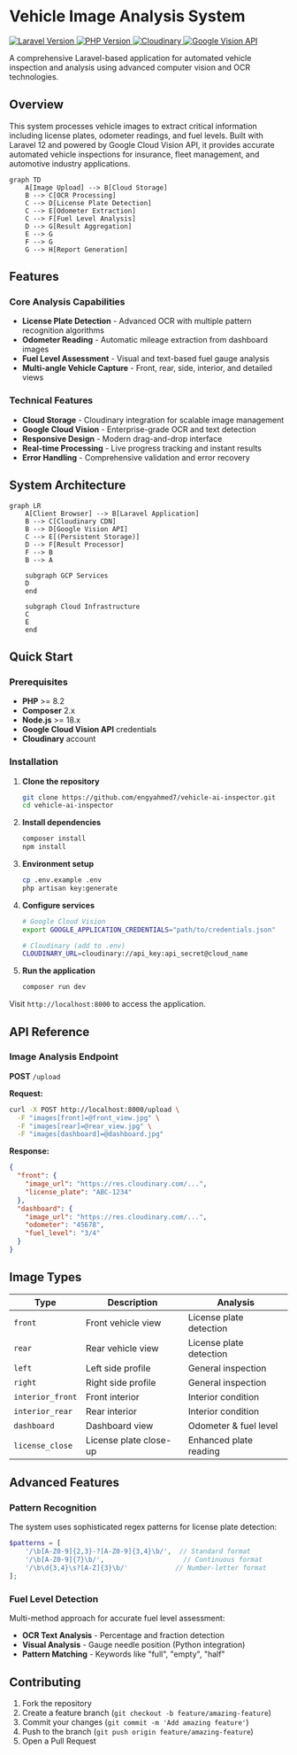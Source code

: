# Vehicle Image Analysis System
[ ![ Laravel Version ]( https://img.shields.io/badge/Laravel-12.x-FF2D20?logo=laravel ) ]( https://laravel.com )
[ ![ PHP Version ]( https://img.shields.io/badge/PHP-8.2+-777BB4?logo=php ) ]( https://php.net )
[ ![ Cloudinary ]( https://img.shields.io/badge/Cloudinary-API-12C6E2?logo=cloudinary ) ]( https://cloudinary.com )
[ ![ Google Vision API ]( https://img.shields.io/badge/Google%20Vision%20API-API-4285F4?logo=google-cloud ) ]( https://cloud.google.com/vision )

A comprehensive Laravel-based application for automated vehicle inspection and analysis using advanced computer vision and OCR technologies.

## Overview

This system processes vehicle images to extract critical information including license plates, odometer readings, and fuel levels. Built with Laravel 12 and powered by Google Cloud Vision API, it provides accurate automated vehicle inspections for insurance, fleet management, and automotive industry applications.
```mermaid
graph TD
    A[Image Upload] --> B[Cloud Storage]
    B --> C[OCR Processing]
    C --> D[License Plate Detection]
    C --> E[Odometer Extraction]
    C --> F[Fuel Level Analysis]
    D --> G[Result Aggregation]
    E --> G
    F --> G
    G --> H[Report Generation]
```
## Features

### **Core Analysis Capabilities**
- **License Plate Detection** - Advanced OCR with multiple pattern recognition algorithms
- **Odometer Reading** - Automatic mileage extraction from dashboard images
- **Fuel Level Assessment** - Visual and text-based fuel gauge analysis
- **Multi-angle Vehicle Capture** - Front, rear, side, interior, and detailed views

### **Technical Features**
- **Cloud Storage** - Cloudinary integration for scalable image management
- **Google Cloud Vision** - Enterprise-grade OCR and text detection
- **Responsive Design** - Modern drag-and-drop interface
- **Real-time Processing** - Live progress tracking and instant results
- **Error Handling** - Comprehensive validation and error recovery

## System Architecture
```mermaid
graph LR
    A[Client Browser] --> B[Laravel Application]
    B --> C[Cloudinary CDN]
    B --> D[Google Vision API]
    C --> E[(Persistent Storage)]
    D --> F[Result Processor]
    F --> B
    B --> A
    
    subgraph GCP Services
    D
    end
    
    subgraph Cloud Infrastructure
    C
    E
    end
```
## Quick Start

### Prerequisites

- **PHP** >= 8.2
- **Composer** 2.x
- **Node.js** >= 18.x
- **Google Cloud Vision API** credentials
- **Cloudinary** account

### Installation

1. **Clone the repository**
   ```bash
   git clone https://github.com/engyahmed7/vehicle-ai-inspector.git
   cd vehicle-ai-inspector
   ```

2. **Install dependencies**
   ```bash
   composer install
   npm install
   ```

3. **Environment setup**
   ```bash
   cp .env.example .env
   php artisan key:generate
   ```

4. **Configure services**
   ```bash
   # Google Cloud Vision
   export GOOGLE_APPLICATION_CREDENTIALS="path/to/credentials.json"
   
   # Cloudinary (add to .env)
   CLOUDINARY_URL=cloudinary://api_key:api_secret@cloud_name
   ```

5. **Run the application**
   ```bash
   composer run dev
   ```

Visit `http://localhost:8000` to access the application.

## API Reference

### Image Analysis Endpoint

**POST** `/upload`

**Request:**
```bash
curl -X POST http://localhost:8000/upload \
  -F "images[front]=@front_view.jpg" \
  -F "images[rear]=@rear_view.jpg" \
  -F "images[dashboard]=@dashboard.jpg"
```

**Response:**
```json
{
  "front": {
    "image_url": "https://res.cloudinary.com/...",
    "license_plate": "ABC-1234"
  },
  "dashboard": {
    "image_url": "https://res.cloudinary.com/...",
    "odometer": "45678",
    "fuel_level": "3/4"
  }
}
```

## Image Types

| Type | Description | Analysis |
|------|-------------|----------|
| `front` | Front vehicle view | License plate detection |
| `rear` | Rear vehicle view | License plate detection |
| `left` | Left side profile | General inspection |
| `right` | Right side profile | General inspection |
| `interior_front` | Front interior | Interior condition |
| `interior_rear` | Rear interior | Interior condition |
| `dashboard` | Dashboard view | Odometer & fuel level |
| `license_close` | License plate close-up | Enhanced plate reading |

## Advanced Features

### Pattern Recognition

The system uses sophisticated regex patterns for license plate detection:

```php
$patterns = [
    '/\b[A-Z0-9]{2,3}-?[A-Z0-9]{3,4}\b/',  // Standard format
    '/\b[A-Z0-9]{7}\b/',                    // Continuous format
    '/\b\d{3,4}\s?[A-Z]{3}\b/'            // Number-letter format
];
```

### Fuel Level Detection

Multi-method approach for accurate fuel level assessment:

- **OCR Text Analysis** - Percentage and fraction detection
- **Visual Analysis** - Gauge needle position (Python integration)
- **Pattern Matching** - Keywords like "full", "empty", "half"

## Contributing

1. Fork the repository
2. Create a feature branch (`git checkout -b feature/amazing-feature`)
3. Commit your changes (`git commit -m 'Add amazing feature'`)
4. Push to the branch (`git push origin feature/amazing-feature`)
5. Open a Pull Request
